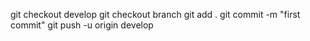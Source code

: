 git checkout develop
git checkout branch
git add .
git commit -m "first commit"
git push -u origin develop